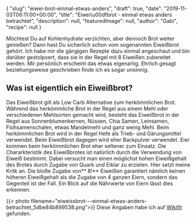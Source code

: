 {
    "slug": "eiwei-brot-einmal-etwas-anders",
    "draft": true,
    "date": "2019-11-03T06:11:00+00:00",
    "title": "Eiwei\u00dfbrot - einmal etwas anders betrachtet",
    "description": null,
    "featuredImage": null,
    "author": "Gabi",
    "recipe": null
}

Möchtest Du auf Kohlenhydrate verzichten, aber dennoch Brot weiter genießen? Dann hast Du sicherlich schon vom sogenannten Eiweißbrot gehört. Ich habe mir die gängigen Rezepte dazu einmal angeschaut und bin darüber gestolpoert, dass sie in der Regel mit 8 Eiweißen zubereitet werden. Mir persönlich erscheint das etwas eigenartig. Ehrlich gesagt beziehungsweise geschrieben finde ich es sogar unsinnig.

## Was ist eigentlich ein Eiweißbrot?

Das Eiweißbrot gilt als Low Carb Alternative zum herkömmlichen Brot. Während das herkömmliche Brot in der Regel aus einem Mehl oder verschiedenen Mehlsorten gemacht wird, besteht das Eiweißbrot in der Regel aus  Sonnenblumenkernen, Nüssen, Chia Samen, Leinsamen, Flohsamenschalen, etwas Mandelmehl und ganz wenig Mehl. Beim herkömmlichen Brot wird in der Regel Hefe als Trieb- und Gärungsmittel verwendet. Beim Eiweißbrot dagegen wird eher Backpulver verwendet. Eier kommen beim herkömmlichen Brot eher seltener zum Einsatz. Die Chararkteristik des Eiweißbrotes ist natürlich durch die Verwendung von Eiweiß bestimmt. Dabei versucht man einen möglichst hohen Eiweißgehalt des Brotes durch Zugabe von Quark und Eiklar zu erzielen. Hier setzt meine Kritk an. Die bloße Zugabe von** 8!** Eiweißen garantiert nämlich keinen höheren Eiweißgehalt als die Zugabe von 4 ganzen Eiern, sondern das Gegenteil ist der Fall.
Ein Blick auf die Nährwerte von Eiern lässt dies erkennen.

{{< photo filename="eiweissbrot---einmal-etwas-anders-betrachtet_5dbe84b899538.png">}}
Diese Angaben habe ich auf [Wikifit](https://www.wikifit.de/ "Wikifit") gefunden.